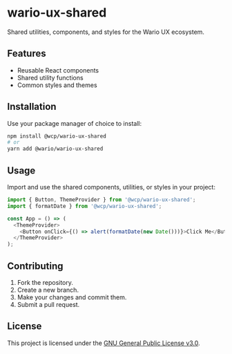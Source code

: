 # wario-ux-shared

Shared utilities, components, and styles for the Wario UX ecosystem.

## Features

- Reusable React components
- Shared utility functions
- Common styles and themes

## Installation

Use your package manager of choice to install:

```bash
npm install @wcp/wario-ux-shared
# or
yarn add @wario/wario-ux-shared
```

## Usage

Import and use the shared components, utilities, or styles in your project:

```javascript
import { Button, ThemeProvider } from '@wcp/wario-ux-shared';
import { formatDate } from '@wcp/wario-ux-shared';

const App = () => (
  <ThemeProvider>
    <Button onClick={() => alert(formatDate(new Date()))}>Click Me</Button>
  </ThemeProvider>
);
```

## Contributing

1. Fork the repository.
2. Create a new branch.
3. Make your changes and commit them.
4. Submit a pull request.

## License

This project is licensed under the [GNU General Public License v3.0](LICENSE).